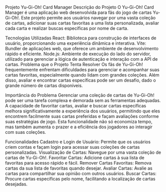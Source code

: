 Projeto Yu-Gi-Oh! Card Manager
Descrição do Projeto
O Yu-Gi-Oh! Card Manager é uma aplicação web desenvolvida para fãs do jogo de cartas Yu-Gi-Oh!. Este projeto permite aos usuários navegar por uma vasta coleção de cartas, adicionar suas cartas favoritas a uma lista personalizada, avaliar cada carta e realizar buscas específicas por nome de carta.

Tecnologias Utilizadas
React: Biblioteca para construção de interfaces de usuário, proporcionando uma experiência dinâmica e interativa.
Vite: Bundler de aplicações web, que oferece um ambiente de desenvolvimento rápido e eficiente.
Node.js: Ambiente de execução do lado do servidor, utilizado para gerenciar a lógica de autenticação e interação com a API de cartas.
Problema que o Projeto Tenta Resolver
Os fãs de Yu-Gi-Oh! frequentemente enfrentam dificuldades para gerenciar e acompanhar suas cartas favoritas, especialmente quando lidam com grandes coleções. Além disso, avaliar e encontrar cartas específicas pode ser um desafio, dado o grande número de cartas disponíveis.

Importância do Problema
Gerenciar uma coleção de cartas de Yu-Gi-Oh! pode ser uma tarefa complexa e demorada sem as ferramentas adequadas. A capacidade de favoritar cartas, avaliar e buscar cartas específicas melhora significativamente a experiência dos usuários, permitindo que eles encontrem facilmente suas cartas preferidas e façam avaliações conforme suas estratégias de jogo. Esta funcionalidade não só economiza tempo, mas também aumenta o prazer e a eficiência dos jogadores ao interagir com suas coleções.

Funcionalidades
Cadastro e Login de Usuário: Permite que os usuários criem contas e façam login para acessar suas coleções de cartas personalizadas.
Visualização de Cartas: Navegue por uma vasta coleção de cartas de Yu-Gi-Oh!.
Favoritar Cartas: Adicione cartas à sua lista de favoritas para acesso rápido e fácil.
Remover Cartas Favoritas: Remova cartas da sua lista de favoritas quando desejar.
Avaliar Cartas: Avalie as cartas para compartilhar sua opinião com outros usuários.
Buscar Cartas: Procure cartas específicas pelo nome, facilitando a localização de cartas desejadas.
